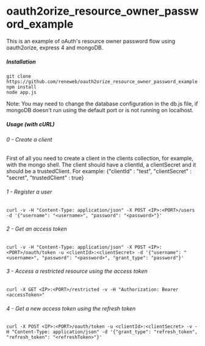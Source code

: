 oauth2orize_resource_owner_password_example
===========================================

This is an example of oAuth's resource owner password flow using oauth2orize, express 4 and mongoDB.

##### Installation

```
git clone https://github.com/reneweb/oauth2orize_resource_owner_password_example.git
npm install
node app.js
```
Note: You may need to change the database configuration in the db.js file, if mongoDB doesn't run using the default port or is not running on localhost.

##### Usage (with cURL)

###### 0 - Create a client

First of all you need to create a client in the clients collection, for example, with the mongo shell. The client should have a clientId, a clientSecret and it should be a trustedClient.
For example:
{"clientId" : "test", "clientSecret" : "secret", "trustedClient" : true}

###### 1 - Register a user

```
curl -v -H "Content-Type: application/json" -X POST <IP>:<PORT>/users -d '{"username": "<username>", "password": "<password>"}'
```

###### 2 - Get an access token

```
curl -v -H "Content-Type: application/json" -X POST <IP>:<PORT>/oauth/token -u <clientId>:<clientSecret> -d '{"username": "<username>", "password": "<password>", "grant_type": "password"}'
```

###### 3 - Access a restricted resource using the access token

```
curl -X GET <IP>:<PORT>/restricted -v -H "Authorization: Bearer <accessToken>"
```

###### 4 - Get a new access token using the refresh token

```
curl -X POST <IP>:<PORT>/oauth/token -u <clientId>:<clientSecret> -v -H "Content-Type: application/json" -d '{"grant_type": "refresh_token", "refresh_token": "<refreshToken>"}'
```

